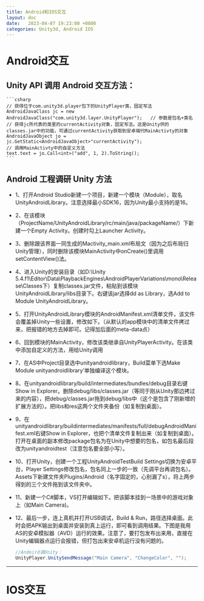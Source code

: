 ```yaml
---
title: Android和IOS交互
layout: doc
date:   2023-04-07 19:23:00 +0800
categories: Unity3d, Android IOS
---
```


# Android交互
## Unity API 调用 Android 交互方法：

    ```csharp
    // 获得位于com.unity3d.player包下的UnityPlayer类，固定写法  
    AndroidJavaClass jc = new AndroidJavaClass("com.unity3d.layer.UnityPlayer");   // 参数是包名+类名
    // 获得jc所代表的类里的currentActivity对象，固定写法。这是Unity供的classes.jar中的功能，可通过currentActivity获取到安卓端代MainActivty的对象  
    AndroidJavaObject jo = jc.GetStatic<AndroidJavaObject>"currentActivity");
    // 调用MainActivty中的自定义方法  
    text.text = jo.Call<int>("add", 1, 2).ToString();
    ```

## Android 工程调研 Unity 方法
- 1、打开Android Studio新建一个项目，新建一个模块（Module），取名UnityAndroidLibrary。注意选择最小SDK16，因为Unity最小支持的是16。
- 2、在该模块（ProjectName/UnityAndroidLibrary/rc/main/java/packageName/）下新建一个Empty Activity。创建时勾上Launcher Activity。
- 3、删除跟该界面一同生成的Mactivity_main.xml布局文（因为之后布局归Unity管理），同时删除该模块MainActivity中onCreate()里调用setContentView()法。
- 4、进入Unity的安装目录（如D:\Unity 5.4.f1\Editor\Data\PlaybackEngines\AndroidPlayerVariations\mono\Release\Classes下）复制classes.jar文件，粘贴到该模块UnityAndroidLibrary/libs目录下。右键该jar选择dd as Library，选Add to Module UnityAndroidLibrary。
- 5、打开UnityAndroidLibrary模块的AndroidManifest.xml清单文件，该文件会覆盖掉Unity一些设置，修改如下。（从默认的app模块中的清单文件拷过来，把报错的地方去掉即可。记得加后面的meta-data点）
- 6、回到模块的MainActivity，修改该类继承自UnityPlayerActivity。在该类中添加自定义的方法，用给Unity调用
- 7、在AS中Project目录选中unityandroidlibrary，Build菜单下选Make Module unityandroidlibrary’单独编译这个模块。
- 8、在unityandroidlibrary/build/intermediates/bundles/debug目录右键Show in Explorer。删除debug/libs/classes.jar（等同于刚从Unity那边拷过来的内容），把debug/classes.jar拖到debug/libs中（这个是包含了刚新增的扩展方法的）。把libs和res这两个文件夹备份（如复制到桌面）。　
- 9、在unityandroidlibrary/buildintermediates/manifests/full/debugAndroidManifest.xml右键Show in Explorer，也把个清单文件复制出来（如复制到桌面）。打开在桌面的副本修改package包名为在Unity中想要的包名，如包名最后段改为unityandroidtest（注意包名要全部小写）。
- 10、打开Unity，创建一个工程UnityAndroidTestBuild Settings切换为安卓平台，Player Settings修改包名，包名同上一步的一致（先调平台再调包名）。Assets下新建文件夹Plugins/Android（名字固定的，心别漏了s），将上两步得到的三个文件拖到该文件夹中。
- 11、新建一个C#脚本，VS打开编辑如下。把该脚本挂到一场景中的游戏对象上（如Main Camera)。
- 12、最后一步，连上真机并打开USB调试，Build & Run，路径选择桌面。此时会把APK输出到桌面并安装到真上运行，即可看到调用结果。下图是我用AS的安卓模拟器（AVD）运行的效果。注意了，要打包发布出来用，直接在Unity编辑器点运行会报错，但打包出来安卓机运行没有问题的。

    ```java
    //Andoird调Unity：
    UnityPlayer.UnitySendMessage("Main Camera", "ChangeColor", "");
    ```

---
# IOS交互